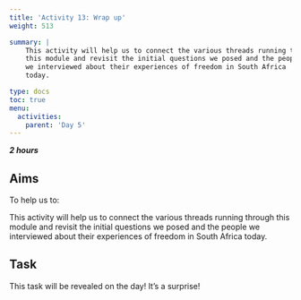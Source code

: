 ```yaml
---
title: 'Activity 13: Wrap up'
weight: 513

summary: |
    This activity will help us to connect the various threads running through
    this module and revisit the initial questions we posed and the people
    we interviewed about their experiences of freedom in South Africa
    today.

type: docs
toc: true
menu:
  activities:
    parent: 'Day 5'
---
```


***2 hours***

## Aims

To help us to:

This activity will help us to connect the various threads running through
this module and revisit the initial questions we posed and the people
we interviewed about their experiences of freedom in South Africa
today.

## Task

This task will be revealed on the day! It’s a surprise!
